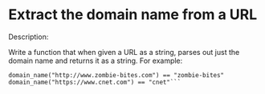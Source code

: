 # Extract the domain name from a URL
Description:

Write a function that when given a URL as a string, parses out just the domain name and returns it as a string. For example:

```domain_name("http://github.com/carbonfive/raygun") == "github" 
domain_name("http://www.zombie-bites.com") == "zombie-bites"
domain_name("https://www.cnet.com") == "cnet"```